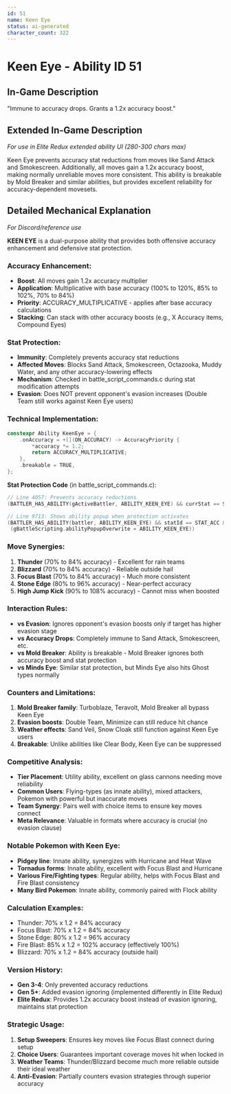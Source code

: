```yaml
---
id: 51
name: Keen Eye
status: ai-generated
character_count: 322
---
```


# Keen Eye - Ability ID 51

## In-Game Description
"Immune to accuracy drops. Grants a 1.2x accuracy boost."

## Extended In-Game Description
*For use in Elite Redux extended ability UI (280-300 chars max)*

Keen Eye prevents accuracy stat reductions from moves like Sand Attack and Smokescreen. Additionally, all moves gain a 1.2x accuracy boost, making normally unreliable moves more consistent. This ability is breakable by Mold Breaker and similar abilities, but provides excellent reliability for accuracy-dependent movesets.

## Detailed Mechanical Explanation
*For Discord/reference use*

**KEEN EYE** is a dual-purpose ability that provides both offensive accuracy enhancement and defensive stat protection.

### Accuracy Enhancement:
- **Boost**: All moves gain 1.2x accuracy multiplier
- **Application**: Multiplicative with base accuracy (100% to 120%, 85% to 102%, 70% to 84%)
- **Priority**: ACCURACY_MULTIPLICATIVE - applies after base accuracy calculations
- **Stacking**: Can stack with other accuracy boosts (e.g., X Accuracy items, Compound Eyes)

### Stat Protection:
- **Immunity**: Completely prevents accuracy stat reductions
- **Affected Moves**: Blocks Sand Attack, Smokescreen, Octazooka, Muddy Water, and any other accuracy-lowering effects
- **Mechanism**: Checked in battle_script_commands.c during stat modification attempts
- **Evasion**: Does NOT prevent opponent's evasion increases (Double Team still works against Keen Eye users)

### Technical Implementation:
```c
constexpr Ability KeenEye = {
    .onAccuracy = +[](ON_ACCURACY) -> AccuracyPriority {
        *accuracy *= 1.2;
        return ACCURACY_MULTIPLICATIVE;
    },
    .breakable = TRUE,
};
```

**Stat Protection Code** (in battle_script_commands.c):
```c
// Line 4057: Prevents accuracy reductions
(BATTLER_HAS_ABILITY(gActiveBattler, ABILITY_KEEN_EYE) && currStat == STAT_ACC)

// Line 9713: Shows ability popup when protection activates
(BATTLER_HAS_ABILITY(battler, ABILITY_KEEN_EYE) && statId == STAT_ACC && 
 (gBattleScripting.abilityPopupOverwrite = ABILITY_KEEN_EYE))
```

### Move Synergies:
1. **Thunder** (70% to 84% accuracy) - Excellent for rain teams
2. **Blizzard** (70% to 84% accuracy) - Reliable outside hail
3. **Focus Blast** (70% to 84% accuracy) - Much more consistent
4. **Stone Edge** (80% to 96% accuracy) - Near-perfect accuracy
5. **High Jump Kick** (90% to 108% accuracy) - Cannot miss when boosted

### Interaction Rules:
- **vs Evasion**: Ignores opponent's evasion boosts only if target has higher evasion stage
- **vs Accuracy Drops**: Completely immune to Sand Attack, Smokescreen, etc.
- **vs Mold Breaker**: Ability is breakable - Mold Breaker ignores both accuracy boost and stat protection
- **vs Minds Eye**: Similar stat protection, but Minds Eye also hits Ghost types normally

### Counters and Limitations:
1. **Mold Breaker family**: Turboblaze, Teravolt, Mold Breaker all bypass Keen Eye
2. **Evasion boosts**: Double Team, Minimize can still reduce hit chance
3. **Weather effects**: Sand Veil, Snow Cloak still function against Keen Eye users
4. **Breakable**: Unlike abilities like Clear Body, Keen Eye can be suppressed

### Competitive Analysis:
- **Tier Placement**: Utility ability, excellent on glass cannons needing move reliability
- **Common Users**: Flying-types (as innate ability), mixed attackers, Pokemon with powerful but inaccurate moves
- **Team Synergy**: Pairs well with choice items to ensure key moves connect
- **Meta Relevance**: Valuable in formats where accuracy is crucial (no evasion clause)

### Notable Pokemon with Keen Eye:
- **Pidgey line**: Innate ability, synergizes with Hurricane and Heat Wave
- **Tornadus forms**: Innate ability, excellent with Focus Blast and Hurricane
- **Various Fire/Fighting types**: Regular ability, helps with Focus Blast and Fire Blast consistency
- **Many Bird Pokemon**: Innate ability, commonly paired with Flock ability

### Calculation Examples:
- Thunder: 70% x 1.2 = 84% accuracy
- Focus Blast: 70% x 1.2 = 84% accuracy  
- Stone Edge: 80% x 1.2 = 96% accuracy
- Fire Blast: 85% x 1.2 = 102% accuracy (effectively 100%)
- Blizzard: 70% x 1.2 = 84% accuracy (outside hail)

### Version History:
- **Gen 3-4**: Only prevented accuracy reductions
- **Gen 5+**: Added evasion ignoring (implemented differently in Elite Redux)
- **Elite Redux**: Provides 1.2x accuracy boost instead of evasion ignoring, maintains stat protection

### Strategic Usage:
1. **Setup Sweepers**: Ensures key moves like Focus Blast connect during setup
2. **Choice Users**: Guarantees important coverage moves hit when locked in
3. **Weather Teams**: Thunder/Blizzard become much more reliable outside their ideal weather
4. **Anti-Evasion**: Partially counters evasion strategies through superior accuracy